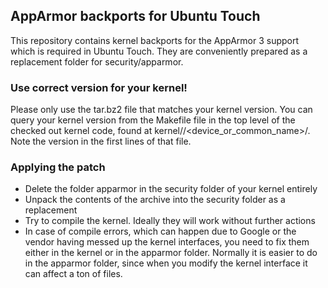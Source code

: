 ## AppArmor backports for Ubuntu Touch
This repository contains kernel backports for the AppArmor 3 support which is required in Ubuntu Touch. They are conveniently prepared as a replacement folder for security/apparmor.

### Use correct version for your kernel!
Please only use the tar.bz2 file that matches your kernel version. You can query your kernel version from the Makefile file in the top level of the checked out kernel code, found at kernel/<vendor>/<device_or_common_name>/. Note the version in the first lines of that file.

### Applying the patch
* Delete the folder apparmor in the security folder of your kernel entirely
* Unpack the contents of the archive into the security folder as a replacement
* Try to compile the kernel. Ideally they will work without further actions
* In case of compile errors, which can happen due to Google or the vendor having messed up the kernel interfaces, you need to fix them either in the kernel or in the apparmor folder. Normally it is easier to do in the apparmor folder, since when you modify the kernel interface it can affect a ton of files.


